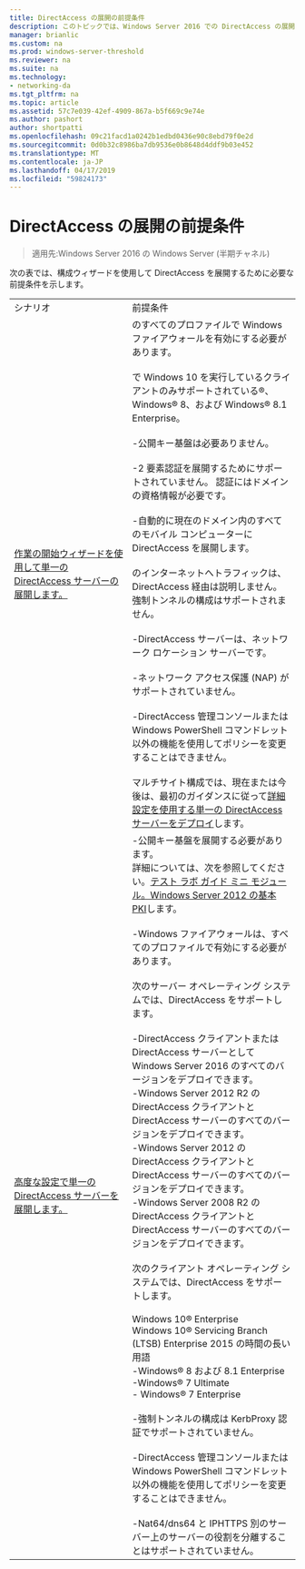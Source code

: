 ```yaml
---
title: DirectAccess の展開の前提条件
description: このトピックでは、Windows Server 2016 での DirectAccess の展開の前提条件を提供します。
manager: brianlic
ms.custom: na
ms.prod: windows-server-threshold
ms.reviewer: na
ms.suite: na
ms.technology:
- networking-da
ms.tgt_pltfrm: na
ms.topic: article
ms.assetid: 57c7e039-42ef-4909-867a-b5f669c9e74e
ms.author: pashort
author: shortpatti
ms.openlocfilehash: 09c21facd1a0242b1edbd0436e90c8ebd79f0e2d
ms.sourcegitcommit: 0d0b32c8986ba7db9536e0b8648d4ddf9b03e452
ms.translationtype: MT
ms.contentlocale: ja-JP
ms.lasthandoff: 04/17/2019
ms.locfileid: "59824173"
---
```

# <a name="prerequisites-for-deploying-directaccess"></a>DirectAccess の展開の前提条件

>適用先:Windows Server 2016 の Windows Server (半期チャネル)

次の表では、構成ウィザードを使用して DirectAccess を展開するために必要な前提条件を示します。  
  
|||  
|-|-|  
|シナリオ|前提条件|  
|[作業の開始ウィザードを使用して単一の DirectAccess サーバーの展開します。](../../remote-access/directaccess/single-server-wizard/Deploy-a-Single-DirectAccess-Server-Using-the-Getting-Started-Wizard.md)|のすべてのプロファイルで Windows ファイアウォールを有効にする必要があります。<br /><br />で Windows 10 を実行しているクライアントのみサポートされている&reg;、 <br />              Windows&reg; 8、および Windows&reg; 8.1 Enterprise。<br /><br />-公開キー基盤は必要ありません。<br /><br />-2 要素認証を展開するためにサポートされていません。 認証にはドメインの資格情報が必要です。<br /><br />-自動的に現在のドメイン内のすべてのモバイル コンピューターに DirectAccess を展開します。<br /><br />のインターネットへトラフィックは、DirectAccess 経由は説明しません。 強制トンネルの構成はサポートされません。<br /><br />-DirectAccess サーバーは、ネットワーク ロケーション サーバーです。<br /><br />-ネットワーク アクセス保護 (NAP) がサポートされていません。<br /><br />-DirectAccess 管理コンソールまたは Windows PowerShell コマンドレット以外の機能を使用してポリシーを変更することはできません。<br /><br />マルチサイト構成では、現在または今後は、最初のガイダンスに従って[詳細設定を使用する単一の DirectAccess サーバーをデプロイ](../../remote-access/directaccess/single-server-advanced/Deploy-a-Single-DirectAccess-Server-with-Advanced-Settings.md)します。|  
|[高度な設定で単一の DirectAccess サーバーを展開します。](../../remote-access/directaccess/single-server-advanced/Deploy-a-Single-DirectAccess-Server-with-Advanced-Settings.md)|-公開キー基盤を展開する必要があります。<br />    詳細については、次を参照してください。[テスト ラボ ガイド ミニ モジュール。Windows Server 2012 の基本 PKI](https://social.technet.microsoft.com/wiki/contents/articles/7862.test-lab-guide-mini-module-basic-pki-for-windows-server-2012.aspx)します。<br /><br />-Windows ファイアウォールは、すべてのプロファイルで有効にする必要があります。<br /><br />次のサーバー オペレーティング システムでは、DirectAccess をサポートします。<br /><br />-DirectAccess クライアントまたは DirectAccess サーバーとして Windows Server 2016 のすべてのバージョンをデプロイできます。<br />-Windows Server 2012 R2 の DirectAccess クライアントと DirectAccess サーバーのすべてのバージョンをデプロイできます。<br />-Windows Server 2012 の DirectAccess クライアントと DirectAccess サーバーのすべてのバージョンをデプロイできます。<br />-Windows Server 2008 R2 の DirectAccess クライアントと DirectAccess サーバーのすべてのバージョンをデプロイできます。<br /><br />次のクライアント オペレーティング システムでは、DirectAccess をサポートします。<br /><br />Windows 10&reg; Enterprise<br />Windows 10&reg; Servicing Branch (LTSB) Enterprise 2015 の時間の長い用語<br />-Windows&reg; 8 および 8.1 Enterprise<br />-Windows&reg; 7 Ultimate<br />-   Windows&reg; 7 Enterprise<br /><br />-強制トンネルの構成は KerbProxy 認証でサポートされていません。<br /><br />-DirectAccess 管理コンソールまたは Windows PowerShell コマンドレット以外の機能を使用してポリシーを変更することはできません。<br /><br />-Nat64/dns64 と IPHTTPS 別のサーバー上のサーバーの役割を分離することはサポートされていません。|  
  



